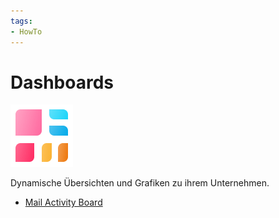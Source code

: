```yaml
---
tags:
- HowTo
---
```

# Dashboards
![icons_odoo_board](assets/icons_odoo_board.png)

Dynamische Übersichten und Grafiken zu ihrem Unternehmen.

* [Mail Activity Board](Mail-Activity-Board.md)